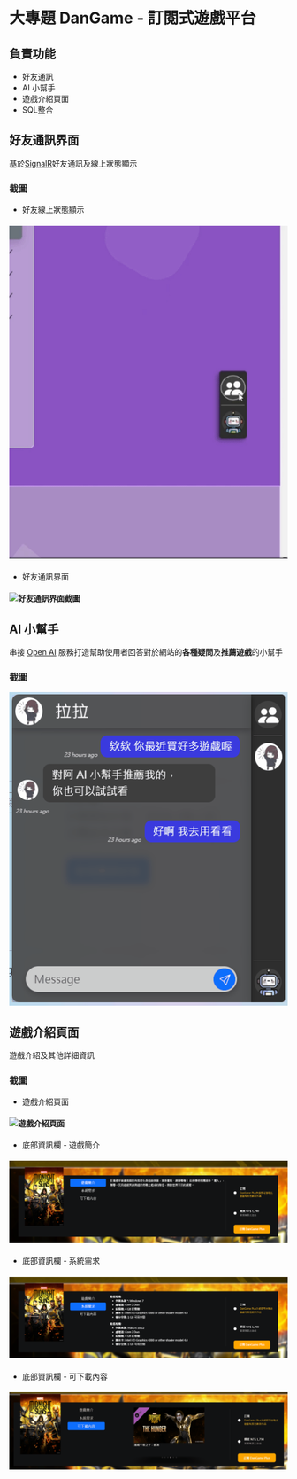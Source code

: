 # 大專題 DanGame - 訂閱式遊戲平台

## 負責功能
- 好友通訊
- AI 小幫手
- 遊戲介紹頁面
- SQL整合

## 好友通訊界面

基於[SignalR](https://github.com/SignalR/SignalR)好友通訊及線上狀態顯示

### 截圖
- 好友線上狀態顯示
#### ![好友線上狀態顯示截圖](https://github.com/Leo890728/project-images/blob/main/DanGame/%E5%81%B4%E9%82%8A%E6%B0%A3%E6%B3%A1%E5%8F%8A%E7%B7%9A%E4%B8%8A%E7%8B%80%E6%85%8B%E9%A1%AF%E7%A4%BA.gif)

- 好友通訊界面
#### ![好友通訊界面截圖](https://github.com/Leo890728/project-images/blob/main/DanGame/%E9%80%9A%E8%A8%8A%E4%BB%8B%E9%9D%A2.png)

## AI 小幫手

串接 [Open AI](https://openai.com/) 服務打造幫助使用者回答對於網站的**各種疑問**及**推薦遊戲**的小幫手

### 截圖
![AI 小幫手截圖](https://github.com/Leo890728/project-images/blob/main/DanGame/AI%E5%B0%8F%E5%B9%AB%E6%89%8B.gif?raw=true)

## 遊戲介紹頁面

遊戲介紹及其他詳細資訊

### 截圖

- 遊戲介紹頁面
#### ![遊戲介紹頁面](https://github.com/Leo890728/project-images/blob/main/DanGame/%E9%81%8A%E6%88%B2%E4%BB%8B%E7%B4%B9%E9%A0%81%E9%9D%A2.gif)

- 底部資訊欄 - 遊戲簡介
#### ![底部資訊欄 - 遊戲簡介](https://github.com/Leo890728/project-images/blob/main/DanGame/%E9%81%8A%E6%88%B2%E4%BB%8B%E7%B4%B9%E9%A0%81%E9%9D%A2-%E9%81%8A%E6%88%B2%E7%B0%A1%E4%BB%8B.png)

- 底部資訊欄 - 系統需求
#### ![底部資訊欄 - 系統需求](https://github.com/Leo890728/project-images/blob/main/DanGame/%E9%81%8A%E6%88%B2%E4%BB%8B%E7%B4%B9%E9%A0%81%E9%9D%A2-%E7%B3%BB%E7%B5%B1%E9%9C%80%E6%B1%82.png)

- 底部資訊欄 - 可下載內容
#### ![底部資訊欄 - 可下載內容](https://github.com/Leo890728/project-images/blob/main/DanGame/%E9%81%8A%E6%88%B2%E4%BB%8B%E7%B4%B9%E9%A0%81%E9%9D%A2-%E5%8F%AF%E4%B8%8B%E8%BC%89%E5%85%A7%E5%AE%B9.gif)
